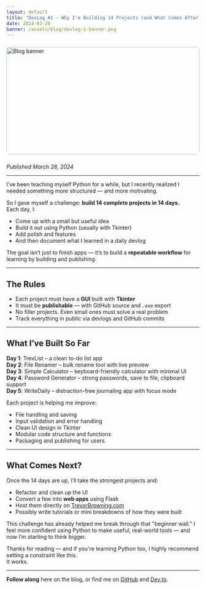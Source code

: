 ```yaml
---
layout: default
title: "DevLog #1 — Why I'm Building 14 Projects (and What Comes After)"
date: 2024-03-28
banner: /assets/blog/devlog-1-banner.png
---
```


<img src="{{ page.banner }}" alt="Blog banner"
     style="width: 100%; max-height: 280px; border-radius: 8px; object-fit: cover; display: block; margin: 1.5rem 0;" />

<p><em>Published March 28, 2024</em></p>

---

I’ve been teaching myself Python for a while, but I recently realized I needed something more structured — and more motivating.

So I gave myself a challenge: **build 14 complete projects in 14 days.**  
Each day, I:
- Come up with a small but useful idea
- Build it out using Python (usually with Tkinter)
- Add polish and features
- And then document what I learned in a daily devlog

The goal isn’t just to finish apps — it’s to build a **repeatable workflow** for learning by building and publishing.

---

## The Rules

- Each project must have a **GUI** built with **Tkinter**
- It must be **publishable** — with GitHub source and `.exe` export
- No filler projects. Even small ones must solve a real problem
- Track everything in public via devlogs and GitHub commits

---

## What I’ve Built So Far

**Day 1**: TrevList – a clean to-do list app  
**Day 2**: File Renamer – bulk rename tool with live preview  
**Day 3**: Simple Calculator – keyboard-friendly calculator with minimal UI  
**Day 4**: Password Generator – strong passwords, save to file, clipboard support  
**Day 5**: WriteDaily – distraction-free journaling app with focus mode

Each project is helping me improve:
- File handling and saving
- Input validation and error handling
- Clean UI design in Tkinter
- Modular code structure and functions
- Packaging and publishing for users

---

## What Comes Next?

Once the 14 days are up, I’ll take the strongest projects and:

- Refactor and clean up the UI
- Convert a few into **web apps** using Flask
- Host them directly on [TrevorBrowning.com](https://trevorbrowning.com)
- Possibly write tutorials or mini breakdowns of how they were built

This challenge has already helped me break through that "beginner wall." I feel more confident using Python to make useful, real-world tools — and now I’m starting to think bigger.

Thanks for reading — and if you're learning Python too, I highly recommend setting a constraint like this.  
It works.

---

**Follow along** here on the blog, or find me on [GitHub](https://github.com/TrevorBrowning) and [Dev.to](https://dev.to/trevorbrowning).
